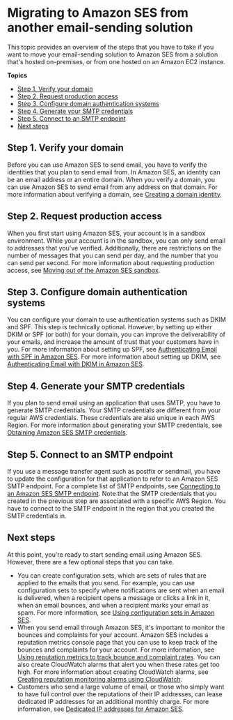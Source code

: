 # Migrating to Amazon SES from another email\-sending solution<a name="send-email-getting-started-migrate"></a>

This topic provides an overview of the steps that you have to take if you want to move your email\-sending solution to Amazon SES from a solution that's hosted on\-premises, or from one hosted on an Amazon EC2 instance\.

**Topics**
+ [Step 1\. Verify your domain](#send-email-getting-started-migrate-verify-domain)
+ [Step 2\. Request production access](#send-email-getting-started-migrate-request-production-access)
+ [Step 3\. Configure domain authentication systems](#send-email-getting-started-migrate-configure-authentication)
+ [Step 4\. Generate your SMTP credentials](#send-email-getting-started-migrate-generate-credentials)
+ [Step 5\. Connect to an SMTP endpoint](#send-email-getting-started-migrate-connect-to-endpoint)
+ [Next steps](#send-email-getting-started-migrate-next-steps)

## Step 1\. Verify your domain<a name="send-email-getting-started-migrate-verify-domain"></a>

Before you can use Amazon SES to send email, you have to verify the identities that you plan to send email from\. In Amazon SES, an identity can be an email address or an entire domain\. When you verify a domain, you can use Amazon SES to send email from any address on that domain\. For more information about verifying a domain, see [Creating a domain identity](creating-identities.md#verify-domain-procedure)\.

## Step 2\. Request production access<a name="send-email-getting-started-migrate-request-production-access"></a>

When you first start using Amazon SES, your account is in a sandbox environment\. While your account is in the sandbox, you can only send email to addresses that you've verified\. Additionally, there are restrictions on the number of messages that you can send per day, and the number that you can send per second\. For more information about requesting production access, see [Moving out of the Amazon SES sandbox](request-production-access.md)\.

## Step 3\. Configure domain authentication systems<a name="send-email-getting-started-migrate-configure-authentication"></a>

You can configure your domain to use authentication systems such as DKIM and SPF\. This step is technically optional\. However, by setting up either DKIM or SPF \(or both\) for your domain, you can improve the deliverability of your emails, and increase the amount of trust that your customers have in you\. For more information about setting up SPF, see [Authenticating Email with SPF in Amazon SES](send-email-authentication-spf.md)\. For more information about setting up DKIM, see [Authenticating Email with DKIM in Amazon SES](send-email-authentication-dkim.md)\.

## Step 4\. Generate your SMTP credentials<a name="send-email-getting-started-migrate-generate-credentials"></a>

If you plan to send email using an application that uses SMTP, you have to generate SMTP credentials\. Your SMTP credentials are different from your regular AWS credentials\. These credentials are also unique in each AWS Region\. For more information about generating your SMTP credentials, see [Obtaining Amazon SES SMTP credentials](smtp-credentials.md)\. 

## Step 5\. Connect to an SMTP endpoint<a name="send-email-getting-started-migrate-connect-to-endpoint"></a>

If you use a message transfer agent such as postfix or sendmail, you have to update the configuration for that application to refer to an Amazon SES SMTP endpoint\. For a complete list of SMTP endpoints, see [Connecting to an Amazon SES SMTP endpoint](smtp-connect.md)\. Note that the SMTP credentials that you created in the previous step are associated with a specific AWS Region\. You have to connect to the SMTP endpoint in the region that you created the SMTP credentials in\.

## Next steps<a name="send-email-getting-started-migrate-next-steps"></a>

At this point, you're ready to start sending email using Amazon SES\. However, there are a few optional steps that you can take\.
+ You can create configuration sets, which are sets of rules that are applied to the emails that you send\. For example, you can use configuration sets to specify where notifications are sent when an email is delivered, when a recipient opens a message or clicks a link in it, when an email bounces, and when a recipient marks your email as spam\. For more information, see [Using configuration sets in Amazon SES](using-configuration-sets.md)\.
+ When you send email through Amazon SES, it's important to monitor the bounces and complaints for your account\. Amazon SES includes a reputation metrics console page that you can use to keep track of the bounces and complaints for your account\. For more information, see [Using reputation metrics to track bounce and complaint rates](reputation-dashboard-dg.md)\. You can also create CloudWatch alarms that alert you when these rates get too high\. For more information about creating CloudWatch alarms, see [Creating reputation monitoring alarms using CloudWatch](reputationdashboard-cloudwatch-alarm.md)\.
+ Customers who send a large volume of email, or those who simply want to have full control over the reputations of their IP addresses, can lease dedicated IP addresses for an additional monthly charge\. For more information, see [Dedicated IP addresses for Amazon SES](dedicated-ip.md)\.